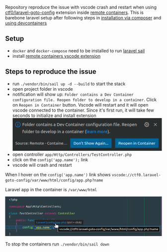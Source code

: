 Repository reproduce the issue with vscode crash and restart when using [ctf0/laravel-goto-config](https://github.com/ctf0/laravel-goto-config) extension inside [remote containers](https://code.visualstudio.com/docs/remote/containers). This is barebone laravel setup after following steps in [installation via composer](https://laravel.com/docs/9.x/installation#installation-via-composer) and [using devcontainers](https://laravel.com/docs/9.x/sail#using-devcontainers)

## Setup

- `docker` and `docker-compose` need to be installed to run [laravel sail](https://laravel.com/docs/9.x/sail)
- install [remote containers vscode extension](https://marketplace.visualstudio.com/items?itemName=ms-vscode-remote.remote-containers)

## Steps to reproduce the issue

- run `./vendor/bin/sail up -d --build` to start the stack
- open project folder in vscode
- notification will show up: `Folder contains a Dev Container configuration file. Reopen folder to develop in a container`. Click on `Reopen in Container` button. Vscode will restart and it will open vscode connected to the container. Since it's first run, it will take few seconds to initialize and install extension
![image](notification.png)
- open controller `app/Http/Controllers/TestController.php`
- click on the `config('app.name');` link
- vscode will crash and restart

When I hover on the `config('app.name')` link shows `vscode://ctf0.laravel-goto-config/var/www/html/config/app.php?name`

Laravel app in the container is `/var/www/html`

![image](hover-link.png)

To stop the containers run `./vendor/bin/sail down`
